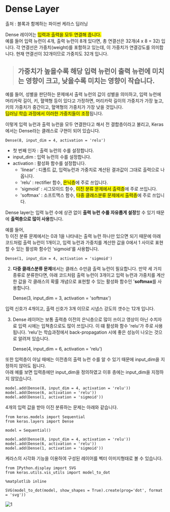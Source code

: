 # Dense Layer #

출처 : 블록과 함께하는 파이썬 케라스 딥러닝

Dense 레이어는 <span style="background-color: #FFFF00">
입력과 출력을 모두 연결해 줍니다.</span><br>
예를 들어 입력 뉴런이 4개, 출력 뉴런이 8개 있다면, 총 연결선은 32개(4 x 8 = 32) 입니다.
각 연결선은 가중치(weight)를 포함하고 있는데, 이 가중치가 연결강도를 의미합니다. 현재 연결선이 32개이므로 가중치도 32개 입니다.

> ## 가중치가 높을수록 해당 입력 뉴런이 출력 뉴런에 미치는 영향이 크고, 낮을수록 미치는 영향이 작습니다. ##

예를 들어, 성별을 판단하는 문제에서 출력 뉴런의 값이 성별을 의미하고, 입력 뉴런에 머리카락 길이, 키, 혈액형 등이 있다고 가정하면, 머리카락 길이의 가중치가 가장 높고, 키의 가중치가 중간이고, 혈액형의 가중치가 가장 낮을 것입니다. <br>
<span style="background-color: #FFFF00"> 딥러닝 학습 과정에서 이러한 가중치들이 조정</span>됩니다.

이렇게 입력 뉴런과 출력 뉴런을 모두 연결한다고 해서 전 결합층이라고 불리고, Keras에서는 Dense라는 클래스로 구현이 되어 있습니다.

    Dense(8, input_dim = 4, activation = 'relu')

- 첫 번째 인자 : 출력 뉴런의 수를 설정합니다.
- input_dim : 입력 뉴런의 수를 설정합니다.
- activation : 활성화 함수를 설정합니다.
  - 'linear' : 디폴트 값, 입력뉴런과 가중치로 계산된 결과값이 그대로 출력으로 나옵니다.
  - 'relu' : rectifier 함수, <span style="background-color: #FFFF00">은닉층</span>에 주로 쓰입니다.
  - 'sigmoid' : 시그모이드 함수, <span style="background-color: #FFFF00">이진 분류 문제에서 출력층</span>에 주로 쓰입니다.
  - 'softmax' : 소프트맥스 함수, <span style="background-color: #FFFF00">다중 클래스분류 문제에서 출력층</span>에 주로 쓰입니다.

Dense layer는 입력 뉴런 수에 상관 없이 **출력 뉴런 수를 자유롭게 설정**할 수 있기 때문에 **출력층으로 많이 사용**합니다.

예를 들어,<br> 1) 이진 분류 문제에서는 0과 1을 나타내는 출력 뉴런 하나만 있으면 되기 때문에 아래 코드처럼 출력 뉴런이 1개이고, 입력 뉴런과 가중치를 계산한 값을 0에서 1 사이로 표현할 수 있는 활성화 함수인 'sigmoid'를 사용합니다.

	Dense(1, input_dim = 4, activation = 'sigmoid')

2) **다중 클래스분류 문제**에서는 클래스 수만큼 출력 뉴런이 필요합니다. 만약 세 가지 종류로 분류한다면, 아래 코드처럼 출력 뉴런이 3개이고 입력 뉴런과 가중치를 계산한 값을 각 클래스의 확률 개념으로 표현할 수 있는 활성화 함수인 '**softmax**를 사용합니다.

	Dense(3, input_dim = 3, activation = 'softmax')

입력 신호가 4개이고, 출력 신호가 3개 이므로 시냅스 강도의 갯수는 12개 입니다.

3) Dense 레이어는 보통 출력층 이전의 은닉층으로 많이 쓰이고 영상이 아닌 수치자료 입력 시에는 입쳑층으로도 많이 쓰입니다. 이 떄 활성화 함수 'relu'가 주로 사용됩니다. 'relu'는 학습과정에서 back-propagation 시에 좋은 성능이 나오는 것으로 알려져 있습니다.

	Dense(4, input_dim = 6, activation = 'relu')

또한 입력층이 아닐 때에는 이전층의 출력 뉴런 수를 알 수 있기 때문에 input_dim을 지정하지 않아도 됩니다.<br>
아래 예를 보면 입력층에만 input_dim을 정의하였고 이후 층에는 input_dim을 지정하지 않았습니다.

	model.add(Dense(8, input_dim = 4, activation = 'relu'))
	model.add(Dense(6, activation = 'relu'))
	model.add(Dense(1, activation = 'sigmoid'))

4개의 입력 값을 받아 이진 분류하는 문제는 아래와 같습니다.

	from keras.models import Sequential
	from keras.layers import Dense

	model = Sequential()

	model.add(Dense(8, input_dim = 4, activation = 'relu'))
	model.add(Dense(6, activation = 'relu'))
	model.add(Dense(1, activation = 'sigmoid'))

케라스의 시각화 기능을 이용하여 구성된 레이어를 벡터 이미지형태로 볼 수 있습니다.

	from IPython.display import SVG
	from keras.utils.vis_utils import model_to_dot

	%matplotlib inline

	SVG(model_to_dot(model, show_shapes = True).create(prog='dot', format = 'svg'))

![1](https://i.imgur.com/t7YMdKm.png)




